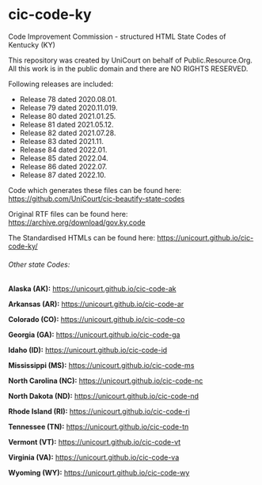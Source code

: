 # cic-code-ky
Code Improvement Commission - structured HTML State Codes of Kentucky (KY)

This repository was created by UniCourt on behalf of Public.Resource.Org. All this work is in the public domain and there are NO RIGHTS RESERVED.

Following releases are included:

 * Release 78 dated 2020.08.01.
 * Release 79 dated 2020.11.019.
 * Release 80 dated 2021.01.25.
 * Release 81 dated 2021.05.12.
 * Release 82 dated 2021.07.28.
 * Release 83 dated 2021.11.
 * Release 84 dated 2022.01.
 * Release 85 dated 2022.04.
 * Release 86 dated 2022.07.
 * Release 87 dated 2022.10.

Code which generates these files can be found here: https://github.com/UniCourt/cic-beautify-state-codes

Original RTF files can be found here: https://archive.org/download/gov.ky.code

The Standardised HTMLs can be found here: https://unicourt.github.io/cic-code-ky/

 ###### Other state Codes:

**Alaska (AK):** https://unicourt.github.io/cic-code-ak

 **Arkansas (AR):** https://unicourt.github.io/cic-code-ar

 **Colorado (CO):** https://unicourt.github.io/cic-code-co

 **Georgia (GA):** https://unicourt.github.io/cic-code-ga
 
 **Idaho (ID):** https://unicourt.github.io/cic-code-id

 **Mississippi (MS):** https://unicourt.github.io/cic-code-ms
 
 **North Carolina (NC):** https://unicourt.github.io/cic-code-nc

 **North Dakota (ND):** https://unicourt.github.io/cic-code-nd

 **Rhode Island (RI):** https://unicourt.github.io/cic-code-ri
 
 **Tennessee (TN):** https://unicourt.github.io/cic-code-tn
 
 **Vermont (VT):** https://unicourt.github.io/cic-code-vt  

 **Virginia (VA):** https://unicourt.github.io/cic-code-va

 **Wyoming (WY):** https://unicourt.github.io/cic-code-wy